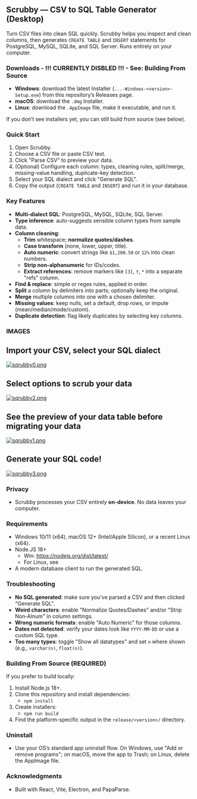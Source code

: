 ## Scrubby — CSV to SQL Table Generator (Desktop)

Turn CSV files into clean SQL quickly. Scrubby helps you inspect and clean columns, then generates `CREATE TABLE` and `INSERT` statements for PostgreSQL, MySQL, SQLite, and SQL Server. Runs entirely on your computer.

### Downloads - !!! CURRENTLY DISBLED !!! - See: Building From Source 

- **Windows**: download the latest Installer (`...-Windows-<version>-Setup.exe`) from this repository’s Releases page.
- **macOS**: download the `.dmg` Installer.
- **Linux**: download the `.AppImage` file, make it executable, and run it.

If you don’t see installers yet, you can still build from source (see below).

### Quick Start

1) Open Scrubby.
2) Choose a CSV file or paste CSV text.
3) Click "Parse CSV" to preview your data.
4) (Optional) Configure each column: types, cleaning rules, split/merge, missing-value handling, duplicate-key detection.
5) Select your SQL dialect and click "Generate SQL".
6) Copy the output (`CREATE TABLE` and `INSERT`) and run it in your database.

### Key Features

- **Multi‑dialect SQL**: PostgreSQL, MySQL, SQLite, SQL Server.
- **Type inference**: auto-suggests sensible column types from sample data.
- **Column cleaning**:
  - **Trim** whitespace; **normalize quotes/dashes**.
  - **Case transform** (none, lower, upper, title).
  - **Auto numeric**: convert strings like `$1,200.50` or `12%` into clean numbers.
  - **Strip non‑alphanumeric** for IDs/codes.
  - **Extract references**: remove markers like `[3]`, `†`, `*` into a separate "refs" column.
- **Find & replace**: simple or regex rules, applied in order.
- **Split** a column by delimiters into parts; optionally keep the original.
- **Merge** multiple columns into one with a chosen delimiter.
- **Missing values**: keep nulls, set a default, drop rows, or impute (mean/median/mode/custom).
- **Duplicate detection**: flag likely duplicates by selecting key columns.

### IMAGES

## Import your CSV, select your SQL dialect

[![sqrubby0.png](https://i.postimg.cc/mkz9H94h/sqrubby0.png)](https://postimg.cc/2LY3pVVf)

## Select options to scrub your data
[![sqrubby2.png](https://i.postimg.cc/cCpnMJ1h/sqrubby2.png)](https://postimg.cc/p5BrPRF5)

## See the preview of your data table before migrating your data

[![sqrubby1.png](https://i.postimg.cc/qvdKNg5M/sqrubby1.png)](https://postimg.cc/F7DzqFv2)

## Generate your SQL code!

[![sqrubby3.png](https://i.postimg.cc/HsM5Wb3h/sqrubby3.png)](https://postimg.cc/RNMqX6k7)


### Privacy

- Scrubby processes your CSV entirely **on-device**. No data leaves your computer.

### Requirements

- Windows 10/11 (x64), macOS 12+ (Intel/Apple Silicon), or a recent Linux (x64).
- Node.JS 18+ 
  - Win: https://nodejs.org/dist/latest/
  - For Linux, see 
- A modern database client to run the generated SQL.

### Troubleshooting

- **No SQL generated**: make sure you’ve parsed a CSV and then clicked "Generate SQL".
- **Weird characters**: enable "Normalize Quotes/Dashes" and/or "Strip Non‑Alnum" in column settings.
- **Wrong numeric formats**: enable "Auto Numeric" for those columns.
- **Dates not detected**: verify your dates look like `YYYY-MM-DD` or use a custom SQL type.
- **Too many types**: toggle "Show all datatypes" and set `n` where shown (e.g., `varchar(n)`, `float(n)`).

### Building From Source (REQUIRED)

If you prefer to build locally:

1) Install Node.js 18+.
2) Clone this repository and install dependencies:
   - `npm install`
3) Create installers:
   - `npm run build`
4) Find the platform-specific output in the `release/<version>/` directory.

### Uninstall

- Use your OS’s standard app uninstall flow. On Windows, use "Add or remove programs"; on macOS, move the app to Trash; on Linux, delete the AppImage file.

### Acknowledgments

- Built with React, Vite, Electron, and PapaParse.
